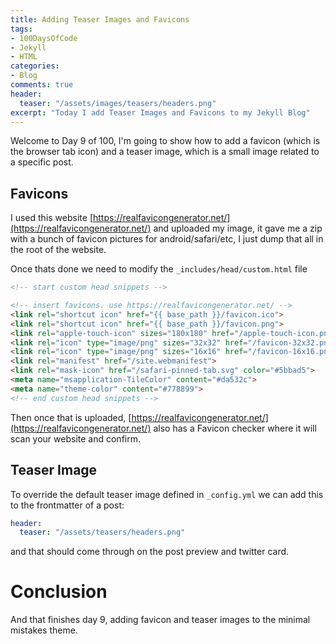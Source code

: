 ```yaml
---
title: Adding Teaser Images and Favicons
tags:
- 100DaysOfCode
- Jekyll
- HTML
categories:
- Blog
comments: true
header:
  teaser: "/assets/images/teasers/headers.png"
excerpt: "Today I add Teaser Images and Favicons to my Jekyll Blog"
---
```


Welcome to Day 9 of 100, I'm going to show how to add a favicon (which is the browser 
tab icon) and a teaser image, which is a small image related to a specific post.

## Favicons

I used this website [https://realfavicongenerator.net/](https://realfavicongenerator.net/) and uploaded my image, it gave me a zip with a bunch of favicon pictures for android/safari/etc, I just dump that all in the root of the website.

Once thats done we need to modify the `_includes/head/custom.html` file

```html
<!-- start custom head snippets -->

<!-- insert favicons. use https://realfavicongenerator.net/ -->
<link rel="shortcut icon" href="{{ base_path }}/favicon.ico">
<link rel="shortcut icon" href="{{ base_path }}/favicon.png">
<link rel="apple-touch-icon" sizes="180x180" href="/apple-touch-icon.png">
<link rel="icon" type="image/png" sizes="32x32" href="/favicon-32x32.png">
<link rel="icon" type="image/png" sizes="16x16" href="/favicon-16x16.png">
<link rel="manifest" href="/site.webmanifest">
<link rel="mask-icon" href="/safari-pinned-tab.svg" color="#5bbad5">
<meta name="msapplication-TileColor" content="#da532c">
<meta name="theme-color" content="#778899">
<!-- end custom head snippets -->
```
Then once that is uploaded, [https://realfavicongenerator.net/](https://realfavicongenerator.net/) also has a Favicon checker where it will scan your website and confirm.

## Teaser Image

To override the default teaser image defined in `_config.yml` we can add this to the frontmatter of a post:

```yaml
header:
  teaser: "/assets/teasers/headers.png"
```
and that should come through on the post preview and twitter card.

# Conclusion

And that finishes day 9, adding favicon and teaser images to the minimal mistakes theme.